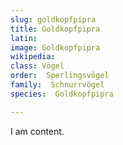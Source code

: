 ```yaml
---
slug: goldkopfpipra
title: Goldkopfpipra
latin:
image: Goldkopfpipra
wikipedia: 
class: Vögel
order:  Sperlingsvögel
family:  Schnurrvögel
species:  Goldkopfpipra

---
```


I am content.
